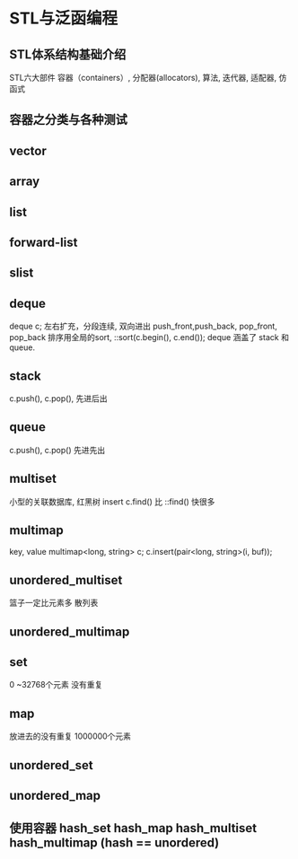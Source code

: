 # STL与泛函编程
## STL体系结构基础介绍
STL六大部件
容器（containers）, 分配器(allocators), 算法, 迭代器, 适配器, 仿函式
## 容器之分类与各种测试
## vector
## array
## list
## forward-list
## slist
## deque
deque<string> c;
左右扩充，分段连续, 双向进出 push_front,push_back, pop_front, pop_back
排序用全局的sort, ::sort(c.begin(), c.end());
deque 涵盖了 stack 和 queue.

## stack
c.push(), c.pop(), 先进后出

## queue
c.push(), c.pop() 先进先出

## multiset 
小型的关联数据库, 红黑树
insert 
c.find() 比 ::find() 快很多

## multimap
key, value
multimap<long, string> c; 
c.insert(pair<long, string>(i, buf));

## unordered_multiset
篮子一定比元素多
散列表
## unordered_multimap

## set
0 ~32768个元素 没有重复
## map
放进去的没有重复 1000000个元素
## unordered_set
## unordered_map

## 使用容器 hash_set hash_map hash_multiset hash_multimap (hash == unordered) 

